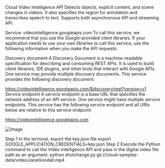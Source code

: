 Cloud Video Intelligence API
Detects objects, explicit content, and scene changes in videos. It also specifies the region for annotation and transcribes speech to text. Supports both asynchronous API and streaming API.

Service: videointelligence.googleapis.com
To call this service, we recommend that you use the Google-provided client libraries. If your application needs to use your own libraries to call this service, use the following information when you make the API requests.

Discovery document
A Discovery Document is a machine-readable specification for describing and consuming REST APIs. It is used to build client libraries, IDE plugins, and other tools that interact with Google APIs. One service may provide multiple discovery documents. This service provides the following discovery document:

https://videointelligence.googleapis.com/$discovery/rest?version=v1
Service endpoint
A service endpoint is a base URL that specifies the network address of an API service. One service might have multiple service endpoints. This service has the following service endpoint and all URIs below are relative to this service endpoint:

https://videointelligence.googleapis.com

![image](https://github.com/rameshjoshi/ml-model-google-videointelligence-api/assets/7277702/e3c24c5a-1f4b-464f-960e-2f9d91332172)

Step 1 In the terminal, export the key.json file
export GOOGLE_APPLICATION_CREDENTIALS=key.json
Step 2 Execute the Python command to call the Video Intelligence API and pass in the digital video file path as an argument:
python shotchange.py gs://cloud-samples-data/video/JaneGoodall.mp4
